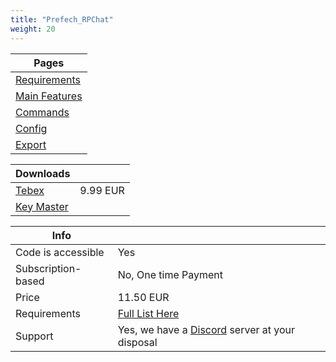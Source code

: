 ```yaml
---
title: "Prefech_RPChat"
weight: 20
---
```


Pages |
--- |
[Requirements](./requirments) |
[Main Features](./features) |
[Commands](./commands) |
[Config](./config) |
[Export](./export) |

Downloads | |
--- | -- |
[Tebex](https://prefech.tebex.io/package/4832919) | 9.99 EUR |
[Key Master](https://keymaster.fivem.net/asset-grants) |

Info | |
-- | -- |
Code is accessible | Yes |
Subscription-based | No, One time Payment |
Price | 11.50 EUR |
Requirements | [Full List Here](./requirments.md) |
Support | Yes, we have a [Discord](https://discord.gg/prefech) server at your disposal
